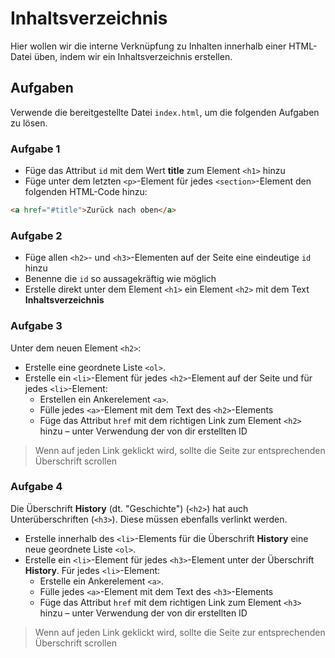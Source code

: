 # Inhaltsverzeichnis

Hier wollen wir die interne Verknüpfung zu Inhalten innerhalb einer HTML-Datei üben, indem wir ein Inhaltsverzeichnis erstellen.

## Aufgaben

Verwende die bereitgestellte Datei `index.html`, um die folgenden Aufgaben zu lösen.

### Aufgabe 1

- Füge das Attribut `id` mit dem Wert **title** zum Element `<h1>` hinzu
- Füge unter dem letzten `<p>`-Element für jedes `<section>`-Element den folgenden HTML-Code hinzu:

```html
<a href="#title">Zurück nach oben</a>
```

### Aufgabe 2

- Füge allen `<h2>`- und `<h3>`-Elementen auf der Seite eine eindeutige `id` hinzu
- Benenne die `id` so aussagekräftig wie möglich
- Erstelle direkt unter dem Element `<h1>` ein Element `<h2>` mit dem Text **Inhaltsverzeichnis**

### Aufgabe 3

Unter dem neuen Element `<h2>`:

- Erstelle eine geordnete Liste `<ol>`.
- Erstelle ein `<li>`-Element für jedes `<h2>`-Element auf der Seite und für jedes `<li>`-Element:
  - Erstellen ein Ankerelement `<a>`.
  - Fülle jedes `<a>`-Element mit dem Text des `<h2>`-Elements
  - Füge das Attribut `href` mit dem richtigen Link zum Element `<h2>` hinzu – unter Verwendung der von dir erstellten ID

> Wenn auf jeden Link geklickt wird, sollte die Seite zur entsprechenden Überschrift scrollen

### Aufgabe 4

Die Überschrift **History** (dt. "Geschichte") (`<h2>`) hat auch Unterüberschriften (`<h3>`). Diese müssen ebenfalls verlinkt werden.

- Erstelle innerhalb des `<li>`-Elements für die Überschrift **History** eine neue geordnete Liste `<ol>`.
- Erstelle ein `<li>`-Element für jedes `<h3>`-Element unter der Überschrift **History**. Für jedes `<li>`-Element:
  - Erstelle ein Ankerelement `<a>`.
  - Fülle jedes `<a>`-Element mit dem Text des `<h3>`-Elements
  - Füge das Attribut `href` mit dem richtigen Link zum Element `<h3>` hinzu – unter Verwendung der von dir erstellten ID

> Wenn auf jeden Link geklickt wird, sollte die Seite zur entsprechenden Überschrift scrollen
